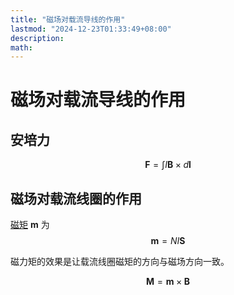 ```yaml
---
title: "磁场对载流导线的作用"
lastmod: "2024-12-23T01:33:49+08:00"
description:
math:
---
```

# 磁场对载流导线的作用

## 安培力
$$\boldsymbol{F} = \int I\boldsymbol{B} \times d\boldsymbol{l}$$

## 磁场对载流线圈的作用

[磁矩](/电磁学/恒定磁场/毕奥-萨伐尔定律#电偶极子/) $\boldsymbol{m}$ 为
$$\boldsymbol{m} = N I \boldsymbol{S}$$

磁力矩的效果是让载流线圈磁矩的方向与磁场方向一致。

$$\boldsymbol{M} = \boldsymbol{m} \times \boldsymbol{B}$$


